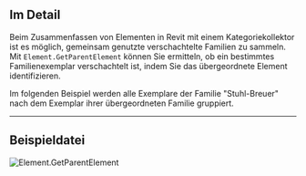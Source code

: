 ## Im Detail
Beim Zusammenfassen von Elementen in Revit mit einem Kategoriekollektor ist es möglich, gemeinsam genutzte verschachtelte Familien zu sammeln. Mit `Element.GetParentElement` können Sie ermitteln, ob ein bestimmtes Familienexemplar verschachtelt ist, indem Sie das übergeordnete Element identifizieren.

Im folgenden Beispiel werden alle Exemplare der Familie "Stuhl-Breuer" nach dem Exemplar ihrer übergeordneten Familie gruppiert.
___
## Beispieldatei

![Element.GetParentElement](./Revit.Elements.Element.GetParentElement_img.jpg)
